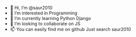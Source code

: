 - 👋 Hi, I’m @saur2010
- 👀 I’m interested in Programming
- 🌱 I’m currently learning Python Django
- 💞️ I’m looking to collaborate on JS
- 📫 You can easily find me on github Just search saur2010
